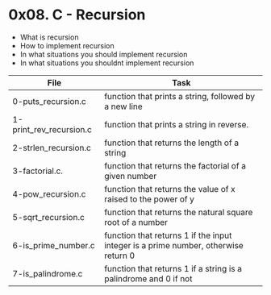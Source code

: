 # 0x08. C - Recursion
- What is recursion
- How to implement recursion
- In what situations you should implement recursion
- In what situations you shouldnt implement recursion


| File | Task |
| ------ | ------ |
| 0-puts_recursion.c | function that prints a string, followed by a new line |
| 1-print_rev_recursion.c | function that prints a string in reverse. |
| 2-strlen_recursion.c |  function that returns the length of a string |
| 3-factorial.c. |function that returns the factorial of a given number  |
| 4-pow_recursion.c | function that returns the value of x raised to the power of y |
| 5-sqrt_recursion.c | function that returns the natural square root of a number  | 
| 6-is_prime_number.c |  function that returns 1 if the input integer is a prime number, otherwise return 0 |
| 7-is_palindrome.c |  function that returns 1 if a string is a palindrome and 0 if not  |
